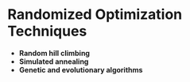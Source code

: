# Randomized Optimization Techniques
* **Random hill climbing**
* **Simulated annealing**
* **Genetic and evolutionary algorithms**
